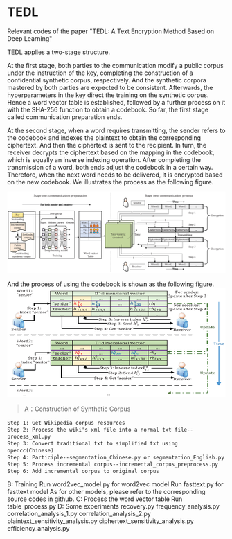 # TEDL
Relevant codes of the paper "TEDL: A Text Encryption Method Based on Deep Learning"

TEDL applies a two-stage structure.

At the first stage, both parties to the communication modify a public corpus under the instruction of the key, completing the construction of a confidential synthetic corpus, respectively. And the synthetic corpora mastered by both parties are expected to be consistent. Afterwards, the hyperparameters in the key direct the training on the synthetic corpus. Hence a word vector table is established, followed by a further process on it with the SHA-256 function to obtain a codebook. So far, the first stage called communication preparation ends.

At the second stage, when a word requires transmitting, the sender refers to the codebook and indexes the plaintext to obtain the corresponding ciphertext. And then the ciphertext is sent to the recipient. In turn, the receiver decrypts the ciphertext based on the mapping in the codebook, which is equally an inverse indexing operation. After completing the transmission of a word, both ends adjust the codebook in a certain way. Therefore, when the next word needs to be delivered, it is encrypted based on the new codebook. We illustrates the process as the following figure.

![](https://github.com/AmbitionXiang/TEDL/blob/master/images/overview.png)

And the process of using the codebook is shown as the following figure.
![](https://github.com/AmbitionXiang/TEDL/blob/master/images/process2.png)


>A：Construction of Synthetic Corpus
>>
    Step 1: Get Wikipedia corpus resources
    Step 2: Process the wiki's xml file into a normal txt file--process_xml.py
    Step 3: Convert traditional txt to simplified txt using opencc(Chinese)
    Step 4: Participle--segmentation_Chinese.py or segmentation_English.py
    Step 5: Process incremental corpus--incremental_corpus_preprocess.py
    Step 6: Add incremental corpus to original corpus
B: Training
    Run word2vec_model.py for word2vec model
    Run fasttext.py for fasttext model
    As for other models, please refer to the corresponding source codes in github.
C: Process the word vector table
    Run table_process.py
D: Some experiments
    recovery.py
    frequency_analysis.py
    correlation_analysis_1.py
    correlation_analysis_2.py
    plaintext_sensitivity_analysis.py
    ciphertext_sensitivity_analysis.py
    efficiency_analysis.py
  
  

